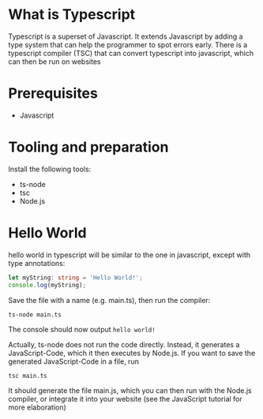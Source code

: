 # What is Typescript
Typescript is a superset of Javascript. It extends Javascript by adding a type system that can help the programmer to spot errors early. There is a typescript compiler (TSC) that can convert typescript into javascript, which can then be run on websites
# Prerequisites
- Javascript
# Tooling and preparation
Install the following tools:
- ts-node
- tsc
- Node.js
# Hello World
hello world in typescript will be similar to the one in javascript, except with type annotations:
```ts
let myString: string = 'Hello World!';
console.log(myString);
```
Save the file with a name (e.g. main.ts), then run the compiler:
```
ts-node main.ts
```
The console should now output `hello world!`

Actually, ts-node does not run the code directly. Instead, it generates a JavaScript-Code, which it then executes by Node.js. If you want to save the generated JavaScript-Code in a file, run

```
tsc main.ts
```
It should generate the file main.js, which you can then run with the Node.js compiler, or integrate it into your website (see the JavaScript tutorial for more elaboration)